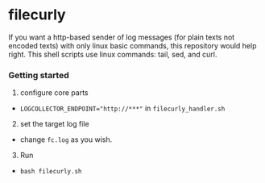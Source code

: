 # filecurly
If you want a http-based sender of log messages (for plain texts not encoded texts) with only linux basic commands, this repository would help right.
This shell scripts use linux commands: tail, sed, and curl.

### Getting started
1. configure core parts
  - `LOGCOLLECTOR_ENDPOINT="http://***"` in `filecurly_handler.sh`
2. set the target log file
  - change `fc.log` as you wish.
3. Run
  - `bash filecurly.sh`
